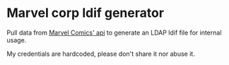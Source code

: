 # Marvel corp ldif generator

Pull data from [Marvel Comics' api](http://developer.marvel.com) to generate an LDAP ldif file for internal usage.

My credentials are hardcoded, please don't share it nor abuse it.
